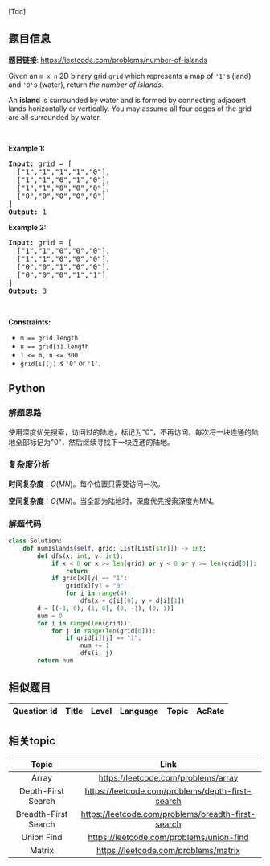 [Toc]
## 题目信息
**题目链接**: https://leetcode.com/problems/number-of-islands
<p>Given an <code>m x n</code> 2D binary grid <code>grid</code> which represents a map of <code>&#39;1&#39;</code>s (land) and <code>&#39;0&#39;</code>s (water), return <em>the number of islands</em>.</p>

<p>An <strong>island</strong> is surrounded by water and is formed by connecting adjacent lands horizontally or vertically. You may assume all four edges of the grid are all surrounded by water.</p>

<p>&nbsp;</p>
<p><strong>Example 1:</strong></p>

<pre>
<strong>Input:</strong> grid = [
  [&quot;1&quot;,&quot;1&quot;,&quot;1&quot;,&quot;1&quot;,&quot;0&quot;],
  [&quot;1&quot;,&quot;1&quot;,&quot;0&quot;,&quot;1&quot;,&quot;0&quot;],
  [&quot;1&quot;,&quot;1&quot;,&quot;0&quot;,&quot;0&quot;,&quot;0&quot;],
  [&quot;0&quot;,&quot;0&quot;,&quot;0&quot;,&quot;0&quot;,&quot;0&quot;]
]
<strong>Output:</strong> 1
</pre>

<p><strong>Example 2:</strong></p>

<pre>
<strong>Input:</strong> grid = [
  [&quot;1&quot;,&quot;1&quot;,&quot;0&quot;,&quot;0&quot;,&quot;0&quot;],
  [&quot;1&quot;,&quot;1&quot;,&quot;0&quot;,&quot;0&quot;,&quot;0&quot;],
  [&quot;0&quot;,&quot;0&quot;,&quot;1&quot;,&quot;0&quot;,&quot;0&quot;],
  [&quot;0&quot;,&quot;0&quot;,&quot;0&quot;,&quot;1&quot;,&quot;1&quot;]
]
<strong>Output:</strong> 3
</pre>

<p>&nbsp;</p>
<p><strong>Constraints:</strong></p>

<ul>
	<li><code>m == grid.length</code></li>
	<li><code>n == grid[i].length</code></li>
	<li><code>1 &lt;= m, n &lt;= 300</code></li>
	<li><code>grid[i][j]</code> is <code>&#39;0&#39;</code> or <code>&#39;1&#39;</code>.</li>
</ul>

## Python
### 解题思路
使用深度优先搜索，访问过的陆地，标记为"0"，不再访问。每次将一块连通的陆地全部标记为"0"，然后继续寻找下一块连通的陆地。

### 复杂度分析
**时间复杂度**：$O(MN)$。每个位置只需要访问一次。

**空间复杂度**：$O(MN)$。当全部为陆地时，深度优先搜索深度为MN。
### 解题代码
```python
class Solution:
    def numIslands(self, grid: List[List[str]]) -> int:
        def dfs(x: int, y: int):
            if x < 0 or x >= len(grid) or y < 0 or y >= len(grid[0]):
                return 
            if grid[x][y] == "1":
                grid[x][y] = "0"
                for i in range(4):
                    dfs(x + d[i][0], y + d[i][1])
        d = [(-1, 0), (1, 0), (0, -1), (0, 1)]
        num = 0
        for i in range(len(grid)):
            for j in range(len(grid[0])):
                if grid[i][j] == "1":
                    num += 1
                    dfs(i, j)
        return num
```
## 相似题目
Question id | Title | Level | Language | Topic | AcRate
:-----------:|:-----:|:-----:|:--------:|:-----:|:------:







## 相关topic
Topic | Link
:-----:|:----:
Array | https://leetcode.com/problems/array
Depth-First Search | https://leetcode.com/problems/depth-first-search
Breadth-First Search | https://leetcode.com/problems/breadth-first-search
Union Find | https://leetcode.com/problems/union-find
Matrix | https://leetcode.com/problems/matrix